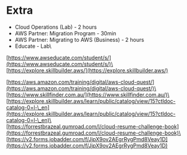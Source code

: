 # Extra



* Cloud Operations (Lab) - 2 hours
* AWS Partner: Migration Program - 30min
* AWS Partner: Migrating to AWS (Business) - 2 hours
* Educate - Lab\


[https://www.awseducate.com/student/s/](https://www.awseducate.com/student/s/)\
\
[https://explore.skillbuilder.aws/](https://explore.skillbuilder.aws/)

[https://aws.amazon.com/training/digital/aws-cloud-quest/](https://aws.amazon.com/training/digital/aws-cloud-quest/)\
\
[https://www.skillfinder.com.au/](https://www.skillfinder.com.au/)\
\
[https://explore.skillbuilder.aws/learn/public/catalog/view/15?ctldoc-catalog-0=l-\_en](https://explore.skillbuilder.aws/learn/public/catalog/view/15?ctldoc-catalog-0=l-\_en)\
\
[https://forrestbrazeal.gumroad.com/l/cloud-resume-challenge-book](https://forrestbrazeal.gumroad.com/l/cloud-resume-challenge-book)\
\
[https://v2.forms.jobadder.com/f/JjpX9ov2AEgrRygPmd8Veay1D](https://v2.forms.jobadder.com/f/JjpX9ov2AEgrRygPmd8Veay1D)
